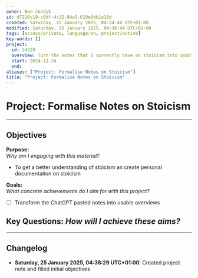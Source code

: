 ```yaml
---
owner: Ben Jendyk
id: d7226c19-c0df-4c32-84a5-610e6db1e10d
created: Saturday, 25 January 2025, 04:24:46 UTC+01:00
modified: Saturday, 25 January 2025, 04:38:44 UTC+01:00
tags: [access/private, language/en, project/active]
key-words: []
project:
  id: 24329
  overview: Turn the notes that I currently have on stoicism into usable material.
  start: 2024-11-24
  end:
aliases: ["Project: Formalise Notes on Stoicism"]
title: "Project: Formalise Notes on Stoicism"
---
```


# Project: Formalise Notes on Stoicism

---

## Objectives

**Purpose:**  
*Why am I engaging with this material?*
- To get a better understanding of stoicism an create personal documentation on stoicism

**Goals:**  
*What concrete achievements do I aim for with this project?*
- [ ] Transform the ChatGPT pasted notes into usable overviews

**Key Questions:**
*How will I achieve these aims?*
- 

---

## Changelog

- **Saturday, 25 January 2025, 04:38:29 UTC+01:00**: Created project note and filled initial objectives
